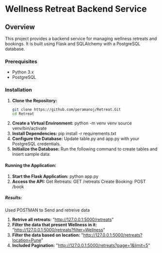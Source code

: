 # Wellness Retreat Backend Service

## Overview
This project provides a backend service for managing wellness retreats and bookings. It is built using Flask and SQLAlchemy with a PostgreSQL database.

### Prerequisites
- Python 3.x
- PostgreSQL

### Installation
1. **Clone the Repository:**
   ```bash
   git clone https://github.com/peramanoj/Retreat.Git
   cd Retreat
2. **Create a Virtual Environment:**
   python -m venv venv
   source venv/bin/activate   
3. **Install Dependencies:**
   pip install -r requirements.txt
4. **Configure the Database:**
   Update table.py and app.py with your PostgreSQL credentials.
5. **Initialize the Database:**
   Run the following command to create tables and insert sample data:

#### Running the Application:
1. **Start the Flask Application:**
   python app.py
2. **Access the API:**
   Get Retreats: GET /retreats
   Create Booking: POST /book
##### Results:
Used POSTMAN to Send and retreive data 
1. **Retrive all retreats:**
   "http://127.0.0.1:5000/retreats"
2. **Filter the data that present Wellness in it:**
    "http://127.0.0.1:5000/retreats?filter=Wellness"
3. **Filter the data based on location:**
    "http://127.0.0.1:5000/retreats?location=Pune"
4. **Included Pagination:**
    "http://127.0.0.1:5000/retreats?page=1&limit=5"

  



